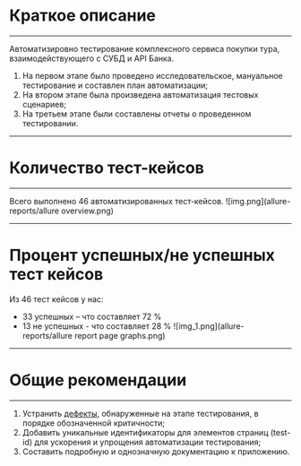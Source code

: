 # Краткое описание
***
Автоматизировно тестирование комплексного сервиса покупки тура, взаимодействующего с СУБД и API Банка.

1. На первом этапе было проведено исследовательское, мануальное тестирование и составлен план автоматизации;  
2. На втором этапе была произведена автоматизация тестовых сценариев;  
3. На третьем этапе были составлены отчеты о проведенном тестировании.
***
# Количество тест-кейсов 
***
Всего выполнено 46 автоматизированных тест-кейсов.
![img.png](allure-reports/allure overview.png)
***
# Процент успешных/не успешных тест кейсов
Из 46 тест кейсов у нас:
* 33 успешных – что составляет 72 %
* 13 не успешных - что составляет 28 %
![img_1.png](allure-reports/allure report page graphs.png)

***
# Общие рекомендации
***
1. Устранить [дефекты](https://github.com/Bangold666/QA_Diploma/issues), обнаруженные на этапе тестирования, в порядке обозначенной критичности;  
2. Добавить уникальные идентификаторы для элементов страниц (test-id) для ускорения и упрощения автоматизации тестирования;  
3. Составить подробную и однозначную документацию к приложению. 
